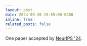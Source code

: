 ```yaml
---
layout: post
date: 2024-09-26 15:59:00-0400
inline: true
related_posts: false
---
```


One paper accepted by [NeurIPS '24](https://openreview.net/forum?id=M5JW7O9vc7&noteId=l0zzUFDRMd).
